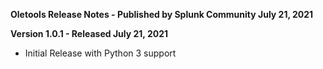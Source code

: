 **Oletools Release Notes - Published by Splunk Community July 21, 2021**


**Version 1.0.1 - Released July 21, 2021**

* Initial Release with Python 3 support
